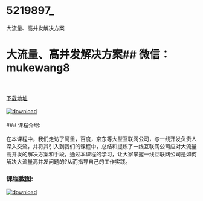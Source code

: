 # 5219897_
大流量、高并发解决方案
# 大流量、高并发解决方案## 微信：mukewang8
<br/></br>[下载地址](http://www.36tz.cn/article/5219897 "下载地址")
<br/></br>[![download](http://36tz.cn/muke_img/2021_05_1-38-300x188.png "下载地址")](http://www.36tz.cn/article/5219897 "下载地址")
<br/></br>### 课程介绍:<br/></br>在本课程中，我们走访了阿里，百度，京东等大型互联网公司，与一线开发负责人深入交流，并将其引入到我们的课程中，总结和提炼了一线互联网公司应对大流量高并发的解决方案和手段，通过本课程的学习，让大家掌握一线互联网公司是如何解决大流量高并发问题的?从而指导自己的工作实践。

### 课程截图:
[![download](http://36tz.cn/muke_img/2021_05_2-42.png "下载地址")](http://www.36tz.cn/article/5219897 "下载地址")
